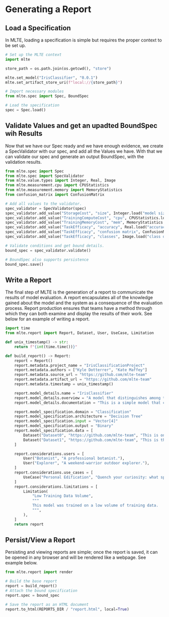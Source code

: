 # Generating a Report

## Load a Specification
In MLTE, loading a specification is simple but requires the proper context to be set up. 

```Python
# Set up the MLTE context
import mlte

store_path = os.path.join(os.getcwd(), "store")

mlte.set_model("IrisClassifier", "0.0.1")
mlte.set_artifact_store_uri(f"local://{store_path}")

# Import necessary modules
from mlte.spec import Spec, BoundSpec

# Load the specification
spec = Spec.load()
```

## Validate Values and get an upadted BoundSpec wih Results
Now that we have our Spec ready and we have enough evidence, we create a SpecValidator with our spec, and add all the Values we have. With that we can validate our spec and generate an output BoundSpec, with the validation results.

```Python
from mlte.spec import Spec
from mlte.spec import SpecValidator
from mlte.value.types import Integer, Real, Image
from mlte.measurement.cpu import CPUStatistics
from mlte.measurement.memory import MemoryStatistics
from confusion_matrix import ConfusionMatrix

# Add all values to the validator.
spec_validator = SpecValidator(spec)
spec_validator.add_value("StorageCost", "size", Integer.load("model size"))
spec_validator.add_value("TrainingComputeCost", "cpu", CPUStatistics.load("training cpu"))
spec_validator.add_value("TrainingMemoryCost", "mem", MemoryStatistics.load("training memory"))
spec_validator.add_value("TaskEfficacy", "accuracy", Real.load("accuracy"))
spec_validator.add_value("TaskEfficacy", "confusion matrix", ConfusionMatrix.load("confusion matrix"))
spec_validator.add_value("TaskEfficacy", "classes", Image.load("class distribution"))

# Validate conditions and get bound details.
bound_spec = spec_validator.validate()

# BoundSpec also supports persistence
bound_spec.save()
```

## Write a Report
The final step of MLTE is the generation of a report to communicate the results of model evaluation. A report encapsulates all of the knowledge gained about the model and the system as a consequence of the evaluation process. Report production ensures that teams have a method through which they can both examine and display the results of their work. See below for an example of writing a report.

```Python
import time
from mlte.report import Report, Dataset, User, UseCase, Limitation

def unix_timestamp() -> str:
    return f"{int(time.time())}"

def build_report() -> Report:
    report = Report()
    report.metadata.project_name = "IrisClassificationProject"
    report.metadata.authors = ["Kyle Dotterrer", "Kate Maffey"]
    report.metadata.source_url = "https://github.com/mlte-team"
    report.metadata.artifact_url = "https://github.com/mlte-team"
    report.metadata.timestamp = unix_timestamp()

    report.model_details.name = "IrisClassifier"
    report.model_details.overview = "A model that distinguishes among three (3) types of irises."
    report.model_details.documentation = "This is a simple model that can distinguish between the setosa, versicolour, and virginica species of Iris based on physical characteristics."

    report.model_specification.domain = "Classification"
    report.model_specification.architecture = "Decision Tree"
    report.model_specification.input = "Vector[4]"
    report.model_specification.output = "Binary"
    report.model_specification.data = [
        Dataset("Dataset0", "https://github.com/mlte-team", "This is one training dataset."),
        Dataset("Dataset1", "https://github.com/mlte-team", "This is the other one we used."),
    ]

    report.considerations.users = [
        User("Botanist", "A professional botanist."),
        User("Explorer", "A weekend-warrior outdoor explorer."),
    ]
    report.considerations.use_cases = [
        UseCase("Personal Edification", "Quench your curiosity: what species of iris IS that? Wonder no longer.")
    ]
    report.considerations.limitations = [
        Limitation(
            "Low Training Data Volume",
            """
            This model was trained on a low volume of training data.
            """,
        ),
    ]
    return report
```

## Persist/View a Report
Persisting and viewing reports are simple; once the report is saved, it can be opened in any browser and will be rendered like a webpage. See example below.

```Python
from mlte.report import render

# Build the base report
report = build_report()
# Attach the bound specification
report.spec = bound_spec

# Save the report as an HTML document
report.to_html(REPORTS_DIR / "report.html", local=True)
```